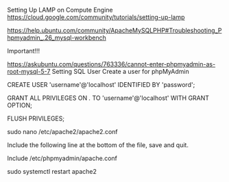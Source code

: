 Setting Up LAMP on Compute Engine
https://cloud.google.com/community/tutorials/setting-up-lamp

https://help.ubuntu.com/community/ApacheMySQLPHP#Troubleshooting_Phpmyadmin_.26_mysql-workbench


Important!!!

https://askubuntu.com/questions/763336/cannot-enter-phpmyadmin-as-root-mysql-5-7
Setting SQL User
Create a user for phpMyAdmin

CREATE USER 'username'@'localhost' IDENTIFIED BY 'password';

GRANT ALL PRIVILEGES ON *.* TO 'username'@'localhost' WITH GRANT OPTION;

FLUSH PRIVILEGES;



sudo nano /etc/apache2/apache2.conf

Include the following line at the bottom of the file, save and quit.

Include /etc/phpmyadmin/apache.conf

sudo systemctl restart apache2
